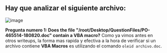 ## Hay que analizar el siguiente archivo:
![image](https://github.com/user-attachments/assets/f676f62a-95d2-487f-b1f4-94ea2ce75433)

**Pregunta numero 1: Does the file "/root/Desktop/QuestionFiles/PO-465514-180820.doc" contain a VBA macro?** 
Como ya vimos antes en otros writeups, la forma mas rapida y efectiva a la hora de verificar si un archivo contiene **VBA Macros** es utilizando el comando `oleid archivo.doc`.


